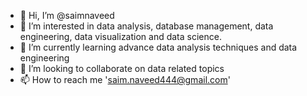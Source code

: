 - 👋 Hi, I’m @saimnaveed
- 👀 I’m interested in data analysis, database management, data engineering, data visualization and data science.
- 🌱 I’m currently learning advance data analysis techniques and data engineering
- 💞️ I’m looking to collaborate on data related topics
- 📫 How to reach me 'saim.naveed444@gmail.com'

<!---
saimnaveed/saimnaveed is a ✨ special ✨ repository because its `README.md` (this file) appears on your GitHub profile.
You can click the Preview link to take a look at your changes.
--->
